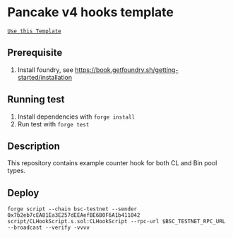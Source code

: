 # Pancake v4 hooks template

[`Use this Template`](https://github.com/new?owner=pancakeswap&template_name=pancake-v4-hooks-template&template_owner=pancakeswap)

## Prerequisite

1. Install foundry, see https://book.getfoundry.sh/getting-started/installation

## Running test

1. Install dependencies with `forge install`
2. Run test with `forge test`

## Description

This repository contains example counter hook for both CL and Bin pool types. 

## Deploy
```forge script --chain bsc-testnet --sender 0x7b2eb7cEA81Ea3E257dEEAefBE6B0F6A1b411042 script/CLHookScript.s.sol:CLHookScript --rpc-url $BSC_TESTNET_RPC_URL --broadcast --verify -vvvv```

